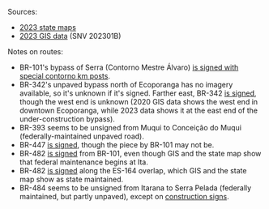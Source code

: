 Sources:
* [2023 state maps](https://www.gov.br/dnit/pt-br/rodovias/mapa-de-gerenciamento/)
* [2023 GIS data](https://geo.epl.gov.br/portal/home/item.html?id=1e51ef64981f48b08e56e9b98d92fa56) (SNV 202301B)

Notes on routes:
* BR-101's bypass of Serra (Contorno Mestre Álvaro) [is signed with special contorno km posts](https://youtu.be/Z5PxERoqWKU?t=970).
* BR-342's unpaved bypass north of Ecoporanga has no imagery available, so it's unknown if it's signed. Farther east, BR-342 [is signed](https://www.google.com/maps/@-18.4063581,-40.6388732,3a,22.3y,172.97h,82.65t/data=!3m6!1e1!3m4!1s5nRp22Zw1qDzCw3suKdwmQ!2e0!7i16384!8i8192?entry=ttu), though the west end is unknown (2020 GIS data shows the west end in downtown Ecoporanga, while 2023 data shows it at the east end of the under-construction bypass).
* BR-393 seems to be unsigned from Muqui to Conceição do Muqui (federally-maintained unpaved road).
* BR-447 [is signed](https://www.google.com/maps/@-20.3522488,-40.3342837,3a,16.3y,336.77h,90.93t/data=!3m6!1e1!3m4!1sykrseojPswtlg0xDOJbliw!2e0!7i16384!8i8192?entry=ttu), though the piece by BR-101 may not be.
* BR-482 [is signed](https://www.google.com/maps/@-20.9251844,-41.0788858,3a,38y,304.19h,80.06t/data=!3m6!1e1!3m4!1sKpK6tqHi6mdnqFdKsSXOPA!2e0!7i16384!8i8192?entry=ttu) from BR-101, even though GIS and the state map show that federal maintenance begins at Ita.
* BR-482 [is signed](https://www.google.com/maps/@-20.7909205,-41.0804803,3a,27.7y,237.71h,84.4t/data=!3m6!1e1!3m4!1sWbYYiaf6gPOQaJIbMVZthg!2e0!7i16384!8i8192?entry=ttu) along the ES-164 overlap, which GIS and the state map show as state maintained.
* BR-484 seems to be unsigned from Itarana to Serra Pelada (federally maintained, but partly unpaved), except on [construction signs](https://www.google.com/maps/@-19.9046478,-40.899512,3a,15.9y,245.35h,88.09t/data=!3m6!1e1!3m4!1sXwUMlR2-T9_fbHib1WaZ6A!2e0!7i16384!8i8192?entry=ttu).
